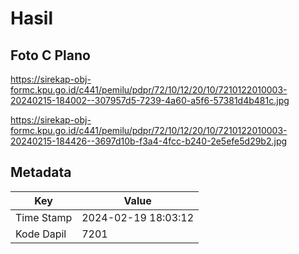 # Hasil

## Foto C Plano

https://sirekap-obj-formc.kpu.go.id/c441/pemilu/pdpr/72/10/12/20/10/7210122010003-20240215-184002--307957d5-7239-4a60-a5f6-57381d4b481c.jpg

https://sirekap-obj-formc.kpu.go.id/c441/pemilu/pdpr/72/10/12/20/10/7210122010003-20240215-184426--3697d10b-f3a4-4fcc-b240-2e5efe5d29b2.jpg


## Metadata

| Key        | Value               |
| ---------- | ------------------- |
| Time Stamp | 2024-02-19 18:03:12 |
| Kode Dapil | 7201                |



